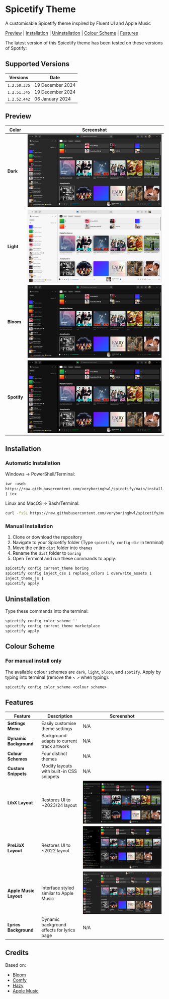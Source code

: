 # Spicetify Theme

A customisable Spicetify theme inspired by Fluent UI and Apple Music

<a href="https://github.com/veryboringhwl/spicetify/blob/main/README.md#Preview">Preview</a> | <a href="https://github.com/veryboringhwl/spicetify/blob/main/README.md#IInstallation">Installation</a> | <a href="https://github.com/veryboringhwl/spicetify/blob/main/README.md#Uninstallation">Uninstallation</a> | <a href="https://github.com/veryboringhwl/spicetify/blob/main/README.md#Colour-scheme">Colour Scheme</a> | <a href="https://github.com/veryboringhwl/spicetify/blob/main/README.md#Features">Features</a>

The latest version of this Spicetify theme has been tested on these versions of Spotify:

## Supported Versions

| Versions     | Date             |
| ------------ | ---------------- |
| `1.2.50.335` | 19 December 2024 |
| `1.2.51.345` | 19 December 2024 |
| `1.2.52.442` | 06 January 2024  |

## Preview

| Color       | Screenshot                       |
| ----------- | -------------------------------- |
| **Dark**    | ![(dark)](assets/dark.png)       |
| **Light**   | ![(light)](assets/light.png)     |
| **Bloom**   | ![(bloom)](assets/bloom.png)     |
| **Spotify** | ![(spotify)](assets/spotify.png) |

## Installation

### Automatic Installation

Windows → PowerShell/Terminal:

```pwsh
iwr -useb https://raw.githubusercontent.com/veryboringhwl/spicetify/main/install.ps1 | iex
```

Linux and MacOS → Bash/Terminal:

```sh
curl -fsSL https://raw.githubusercontent.com/veryboringhwl/spicetify/main/install.sh | sh
```

### Manual Installation

1. Clone or download the repository
2. Navigate to your Spicetify folder (Type `spicetify config-dir` in terminal)
3. Move the entire `dist` folder into `themes`
4. Rename the `dist` folder to `boring`
5. Open Terminal and run these commands to apply:

```
spicetify config current_theme boring
spicetify config inject_css 1 replace_colors 1 overwrite_assets 1 inject_theme_js 1
spicetify apply
```

## Uninstallation

Type these commands into the terminal:

```
spicetify config color_scheme ''
spicetify config current_theme marketplace
spicetify apply
```

## Colour Scheme

### For manual install only

The available colour schemes are `dark`, `light`, `bloom`, and `spotify`. Apply by typing into terminal (remove the `< >` when typing):

```this is supposed to be terminal(windows or macos)
spicetify config color_scheme <colour scheme>
```

## Features

| Feature                | Description                                | Screenshot                             |
| ---------------------- | ------------------------------------------ | -------------------------------------- |
| **Settings Menu**      | Easily customise theme settings            | N/A                                    |
| **Dynamic Background** | Background adapts to current track artwork | N/A                                    |
| **Colour Schemes**     | Four distinct themes                       | N/A                                    |
| **Custom Snippets**    | Modify layouts with built-in CSS snippets  | N/A                                    |
| **LibX Layout**        | Restores UI to ~2023/24 layout             | ![(libx)](assets/libx.png)             |
| **PreLibX Layout**     | Restores UI to ~2022 layout                | ![(prelibx)](assets/prelibx.png)       |
| **Apple Music Layout** | Interface styled similar to Apple Music    | ![(applemusic)](assets/applemusic.png) |
| **Lyrics Background**  | Dynamic background effects for lyrics page | N/A                                    |

## Credits

Based on:

- [Bloom](https://github.com/nimsandu/spicetify-bloom)
- [Comfy](https://github.com/Comfy-Themes/Spicetify)
- [Hazy](https://github.com/Astromations/Hazy)
- [Apple Music](https://music.apple.com/gb/new)

<!--
## TODO
- Update install scripts
- Add missing features images
- Add all features to table
  -->
